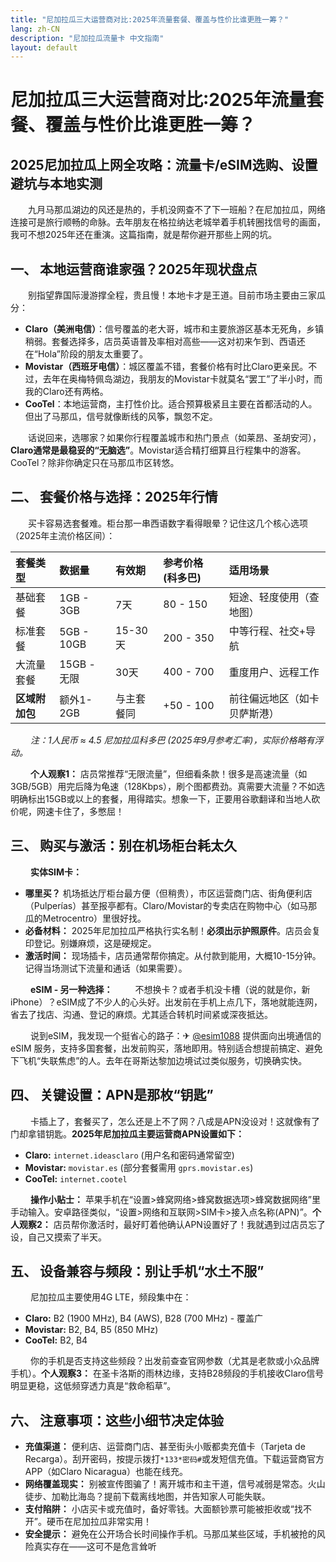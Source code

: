 ```yaml
---
title: "尼加拉瓜三大运营商对比:2025年流量套餐、覆盖与性价比谁更胜一筹？"
lang: zh-CN
description: "尼加拉瓜流量卡 中文指南"
layout: default
---
```

# 尼加拉瓜三大运营商对比:2025年流量套餐、覆盖与性价比谁更胜一筹？

## 2025尼加拉瓜上网全攻略：流量卡/eSIM选购、设置避坑与本地实测

　　九月马那瓜湖边的风还是热的，手机没网查不了下一班船？在尼加拉瓜，网络连接可是旅行顺畅的命脉。去年朋友在格拉纳达老城举着手机转圈找信号的画面，我可不想2025年还在重演。这篇指南，就是帮你避开那些上网的坑。

## 一、 本地运营商谁家强？2025年现状盘点

　　别指望靠国际漫游撑全程，贵且慢！本地卡才是王道。目前市场主要由三家瓜分：

*   **Claro（美洲电信）**：信号覆盖的老大哥，城市和主要旅游区基本无死角，乡镇稍弱。套餐选择多，店员英语普及率相对高些——这对初来乍到、西语还在“Hola”阶段的朋友太重要了。
*   **Movistar（西班牙电信）**：城区覆盖不错，套餐价格有时比Claro更亲民。不过，去年在奥梅特佩岛湖边，我朋友的Movistar卡就莫名“罢工”了半小时，而我的Claro还有两格。
*   **CooTel**：本地运营商，主打性价比。适合预算极紧且主要在首都活动的人。但出了马那瓜，信号就像断线的风筝，飘忽不定。

　　话说回来，选哪家？如果你行程覆盖城市和热门景点（如莱昂、圣胡安河），**Claro通常是最稳妥的“无脑选”**。Movistar适合精打细算且行程集中的游客。CooTel？除非你确定只在马那瓜市区转悠。

## 二、 套餐价格与选择：2025年行情

　　买卡容易选套餐难。柜台那一串西语数字看得眼晕？记住这几个核心选项（2025年主流价格区间）：

| 套餐类型       | 数据量      | 有效期   | 参考价格 (科多巴) | 适用场景               |
| :------------- | :---------- | :------- | :---------------- | :--------------------- |
| 基础套餐       | 1GB - 3GB   | 7天      | 80 - 150          | 短途、轻度使用（查地图） |
| 标准套餐       | 5GB - 10GB  | 15-30天  | 200 - 350         | 中等行程、社交+导航    |
| 大流量套餐     | 15GB - 无限 | 30天     | 400 - 700         | 重度用户、远程工作     |
| **区域附加包** | 额外1-2GB   | 与主套餐同 | +50 - 100         | 前往偏远地区（如卡贝萨斯港） |

　　 *注：1人民币 ≈ 4.5 尼加拉瓜科多巴 (2025年9月参考汇率)，实际价格略有浮动。*

　　 **个人观察1：** 店员常推荐“无限流量”，但细看条款！很多是高速流量（如3GB/5GB）用完后降为龟速（128Kbps），刷个图都费劲。真需要大流量？不如选明确标出15GB或以上的套餐，用得踏实。想象一下，正要用谷歌翻译和当地人砍价呢，网速卡住了，多憋屈！

## 三、 购买与激活：别在机场柜台耗太久

　　 **实体SIM卡：**
*   **哪里买？** 机场抵达厅柜台最方便（但稍贵），市区运营商门店、街角便利店（Pulperías）甚至报亭都有。Claro/Movistar的专卖店在购物中心（如马那瓜的Metrocentro）里很好找。
*   **必备材料：** 2025年尼加拉瓜严格执行实名制！**必须出示护照原件**。店员会复印登记。别嫌麻烦，这是硬规定。
*   **激活时间：** 现场插卡，店员通常帮你搞定。从付款到能用，大概10-15分钟。记得当场测试下流量和通话（如果需要）。

　　 **eSIM - 另一种选择：**
　　 不想换卡？或者手机没卡槽（说的就是你，新iPhone）？eSIM成了不少人的心头好。出发前在手机上点几下，落地就能连网，省去了找店、沟通、登记的麻烦。尤其适合转机时间紧或深夜抵达。

　　 说到eSIM，我发现一个挺省心的路子：✈ [@esim1088](https://t.me/s/esim1088) 提供面向出境通信的 eSIM 服务，支持多国套餐，出发前购买，落地即用。特别适合想提前搞定、避免下飞机“失联焦虑”的人。去年在哥斯达黎加边境试过类似服务，切换确实快。

## 四、 关键设置：APN是那枚“钥匙”

　　 卡插上了，套餐买了，怎么还是上不了网？八成是APN没设对！这就像有了门却拿错钥匙。**2025年尼加拉瓜主要运营商APN设置如下：**

*   **Claro:** `internet.ideasclaro` (用户名和密码通常留空)
*   **Movistar:** `movistar.es` (部分套餐需用 `gprs.movistar.es`)
*   **CooTel:** `internet.cootel` 

　　 **操作小贴士：** 苹果手机在“设置>蜂窝网络>蜂窝数据选项>蜂窝数据网络”里手动输入。安卓路径类似，“设置>网络和互联网>SIM卡>接入点名称(APN)”。**个人观察2：** 店员帮你激活时，最好盯着他确认APN设置好了！我就遇到过店员忘了设，自己又摸索了半天。

## 五、 设备兼容与频段：别让手机“水土不服”

　　 尼加拉瓜主要使用4G LTE，频段集中在：
*   **Claro:** B2 (1900 MHz), B4 (AWS), B28 (700 MHz) - 覆盖广
*   **Movistar:** B2, B4, B5 (850 MHz)
*   **CooTel:** B2, B4

　　 你的手机是否支持这些频段？出发前查查官网参数（尤其是老款或小众品牌手机）。**个人观察3：** 在圣卡洛斯的雨林边缘，支持B28频段的手机接收Claro信号明显更稳，这低频穿透力真是“救命稻草”。

## 六、 注意事项：这些小细节决定体验

*   **充值渠道：** 便利店、运营商门店、甚至街头小贩都卖充值卡（Tarjeta de Recarga）。刮开密码，按提示拨打`*133*密码#`或发短信充值。下载运营商官方APP（如Claro Nicaragua）也能在线充。
*   **网络覆盖现实：** 别被宣传图骗了！离开城市和主干道，信号减弱是常态。火山徒步、加勒比海岛？提前下载离线地图，并告知家人可能失联。
*   **支付陷阱：** 小店买卡或充值时，备好零钱。大面额钞票可能被拒收或“找不开”。硬币在尼加拉瓜非常实用！
*   **安全提示：** 避免在公开场合长时间操作手机。马那瓜某些区域，手机被抢的风险真实存在——这可不是危言耸听